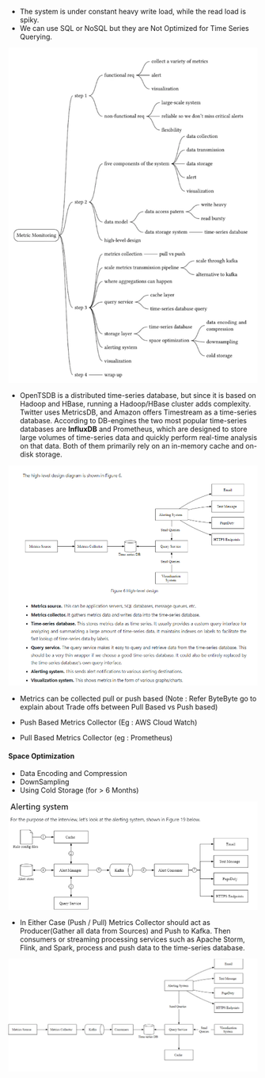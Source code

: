 - The system is under constant heavy write load, while the read load is spiky.
- We can use SQL or NoSQL but they are Not Optimized for Time Series Querying.

![alt text](../Images/MonitoringAlerting/SystemOverview.png)

- OpenTSDB is a distributed time-series database, but since it is based on Hadoop and HBase, running a Hadoop/HBase cluster adds complexity. Twitter uses MetricsDB, and Amazon offers Timestream as a time-series database. According to DB-engines  the two most popular time-series databases are __InfluxDB__ and Prometheus, which are designed to store large volumes of time-series data and quickly perform real-time analysis on that data. Both of them primarily rely on an in-memory cache and on-disk storage.

![alt text](../Images/MonitoringAlerting/BasicDesign.png)
- Metrics can be collected pull or push based 
(Note : Refer ByteByte go to explain about Trade offs between Pull Based vs Push based)

- Push Based Metrics Collector (Eg : AWS Cloud Watch)
- Pull Based Metrics Collector (eg : Prometheus)
#### Space Optimization
- Data Encoding and Compression
- DownSampling
- Using Cold Storage (for > 6 Months)


![alt text](../Images/MonitoringAlerting/AlertingSystem.png)

- In Either Case (Push / Pull) Metrics Collector should act as Producer(Gather all data from Sources) and Push to Kafka. Then consumers or streaming processing services such as Apache Storm, Flink, and Spark, process and push data to the time-series database.

![alt text](../Images/MonitoringAlerting/FinalDesign.png)